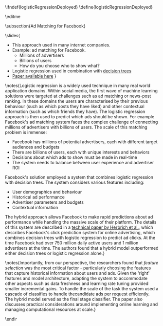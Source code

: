 \ifndef{logisticRegressionDeployed}
\define{logisticRegressionDeployed}


\editme

\subsection{Ad Matching for Facebook}

\slides{
* This approach used in many internet companies.
* Example: ad matching for Facebook.
  * Millions of advertisers
  * Billions of users
  * How do you choose who to show what?
* Logistic regression used in combination with [decision trees]()
* [Paper available here](http://www.herbrich.me/papers/adclicksfacebook.pdf)
}

\notes{Logistic regression is a widely used technique in many real world application domains. Within social media, the first wave of machine learning solutions were targeted at challenges such as ad matching or news-post ranking. In these domains the users are characterised by their previous behaviour (such as which posts they have liked) and other contextual information (such as which friends they have). The logistic regression approach is then used to predict which ads should be shown. For example Facebook's ad matching system faces the complex challenge of connecting millions of advertisers with billions of users. The scale of this matching problem is immense:

- Facebook has millions of potential advertisers, each with different target audiences and budgets
- There are billions of users, each with unique interests and behaviors
- Decisions about which ads to show must be made in real-time
- The system needs to balance between user experience and advertiser ROI

Facebook's solution employed a system that combines logistic regression with decision trees. The system considers various features including:

- User demographics and behaviour
- Historical ad performance
- Advertiser parameters and budgets
- Contextual information

The hybrid approach allows Facebook to make rapid predictions about ad performance while handling the massive scale of their platform. The details of this system are described in a [technical paper by Herbrich et al.](http://www.herbrich.me/papers/adclicksfacebook.pdf), which describes Facebook's click prediction system for online advertising, which combines decision trees with logistic regression to predict ad clicks. At the time Facebook had over 750 million daily active users and 1 million advertisers at the time. The authors found that a hybrid model outperformed either decision trees or logistic regression alone.}

\notes{Importantly, from our perspective, the researchers found that *feature selection* was the most critical factor - particularly choosing the features that capture historical information about users and ads. Given the 'right' features and model architecture, adapting the system to accommodate other aspects such as data freshness and learning rate tuning provided smaller incremental gains. To handle the scale of the task the system used a cascade of classifies to handle thecandidate ads per request efficiently. The hybrid model served as the final stage classifier. The paper also discusses practical considerations around implementing online learning and managing computational resources at scale.}

\endir

